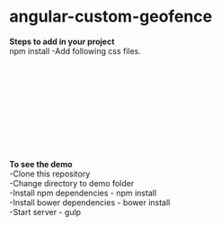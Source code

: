 # angular-custom-geofence
<b>Steps to add in your project</b> <br>
npm install 
-Add following css files.<br>
 <link href="bower_components/bootstrap/dist/css/bootstrap.css" rel="stylesheet"><br>
 <link href="bower_components/angular-custom-geofence/geofence.css" rel="stylesheet>
-Add following js files.<br>
<script src="bower_components/jquery/dist/jquery.min.js"></script><br>
<script src="bower_components/angular/angular.js"></script><br>
<script src="bower_components/bootstrap/dist/js/bootstrap.min.js"></script><br>
<script src="bower_components/angular-bootstrap/ui-bootstrap.min.js"></script><br>
<script src="bower_components/angular-bootstrap/ui-bootstrap-tpls.min.js"></script><br>
<script src="bower_components/angular-custom-geofence/geofence.min.js"></script><br>
<script src="bower_components/lodash/lodash.js"></script><br>
<script type="text/javascript" src="https://maps.googleapis.com/maps/api/js?key=YOUR_API_KEY&libraries=drawing,places,visualization"></script><br><br>
<b>To see the demo</b> <br>
-Clone this repository <br>
-Change directory to demo folder <br>
-Install npm dependencies - npm install <br>
-Install bower dependencies - bower install <br>
-Start server - gulp
